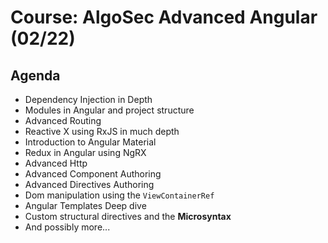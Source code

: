 # Course: AlgoSec Advanced Angular (02/22)

## Agenda

* Dependency Injection in Depth
* Modules in Angular and project structure
* Advanced Routing
* Reactive X using RxJS in much depth
* Introduction to Angular Material
* Redux in Angular using NgRX
* Advanced Http
* Advanced Component Authoring
* Advanced Directives Authoring
* Dom manipulation using the `ViewContainerRef`
* Angular Templates Deep dive
* Custom structural directives and the **Microsyntax**
* And possibly more...

